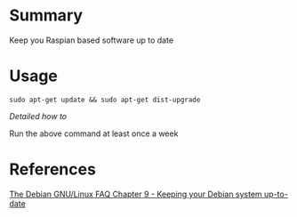 # Summary
Keep you Raspian based software up to date
# Usage

``sudo apt-get update && sudo apt-get dist-upgrade``

_Detailed how to_

Run the above command at least once a week

# References

[The Debian GNU/Linux FAQ Chapter 9 - Keeping your Debian system up-to-date](http://www.debian.org/doc/manuals/debian-faq/ch-uptodate.en.html)
